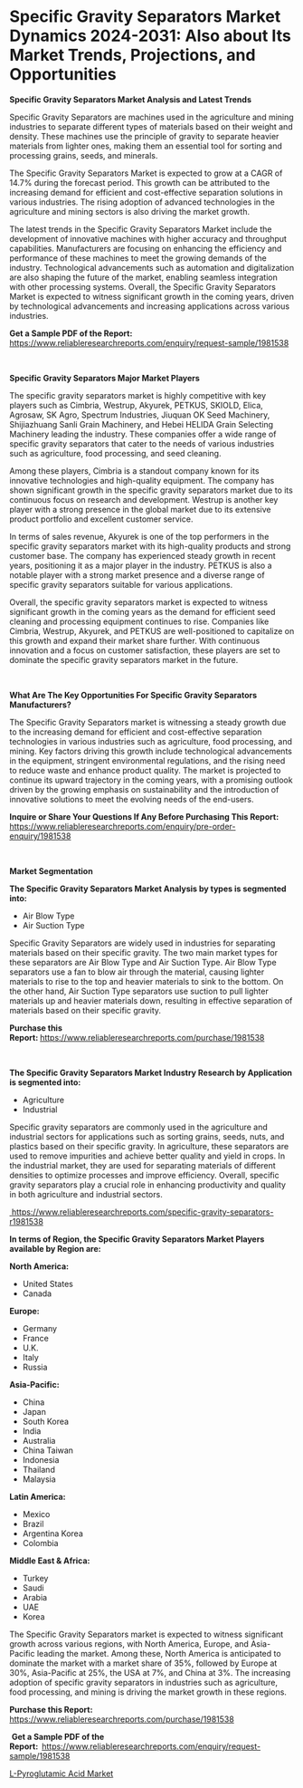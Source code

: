 <p><h1>Specific Gravity Separators Market Dynamics 2024-2031: Also about Its Market Trends, Projections, and Opportunities</h1></p><p><strong>Specific Gravity Separators Market Analysis and Latest Trends</strong></p>
<p><p>Specific Gravity Separators are machines used in the agriculture and mining industries to separate different types of materials based on their weight and density. These machines use the principle of gravity to separate heavier materials from lighter ones, making them an essential tool for sorting and processing grains, seeds, and minerals.</p><p>The Specific Gravity Separators Market is expected to grow at a CAGR of 14.7% during the forecast period. This growth can be attributed to the increasing demand for efficient and cost-effective separation solutions in various industries. The rising adoption of advanced technologies in the agriculture and mining sectors is also driving the market growth.</p><p>The latest trends in the Specific Gravity Separators Market include the development of innovative machines with higher accuracy and throughput capabilities. Manufacturers are focusing on enhancing the efficiency and performance of these machines to meet the growing demands of the industry. Technological advancements such as automation and digitalization are also shaping the future of the market, enabling seamless integration with other processing systems. Overall, the Specific Gravity Separators Market is expected to witness significant growth in the coming years, driven by technological advancements and increasing applications across various industries.</p></p>
<p><strong>Get a Sample PDF of the Report:&nbsp;</strong> <a href="https://www.reliableresearchreports.com/enquiry/request-sample/1981538">https://www.reliableresearchreports.com/enquiry/request-sample/1981538</a></p>
<p>&nbsp;</p>
<p><strong>Specific Gravity Separators Major Market Players</strong></p>
<p><p>The specific gravity separators market is highly competitive with key players such as Cimbria, Westrup, Akyurek, PETKUS, SKIOLD, Elica, Agrosaw, SK Agro, Spectrum Industries, Jiuquan OK Seed Machinery, Shijiazhuang Sanli Grain Machinery, and Hebei HELIDA Grain Selecting Machinery leading the industry. These companies offer a wide range of specific gravity separators that cater to the needs of various industries such as agriculture, food processing, and seed cleaning.</p><p>Among these players, Cimbria is a standout company known for its innovative technologies and high-quality equipment. The company has shown significant growth in the specific gravity separators market due to its continuous focus on research and development. Westrup is another key player with a strong presence in the global market due to its extensive product portfolio and excellent customer service.</p><p>In terms of sales revenue, Akyurek is one of the top performers in the specific gravity separators market with its high-quality products and strong customer base. The company has experienced steady growth in recent years, positioning it as a major player in the industry. PETKUS is also a notable player with a strong market presence and a diverse range of specific gravity separators suitable for various applications.</p><p>Overall, the specific gravity separators market is expected to witness significant growth in the coming years as the demand for efficient seed cleaning and processing equipment continues to rise. Companies like Cimbria, Westrup, Akyurek, and PETKUS are well-positioned to capitalize on this growth and expand their market share further. With continuous innovation and a focus on customer satisfaction, these players are set to dominate the specific gravity separators market in the future.</p></p>
<p>&nbsp;</p>
<p><strong>What Are The Key Opportunities For Specific Gravity Separators Manufacturers?</strong></p>
<p><p>The Specific Gravity Separators market is witnessing a steady growth due to the increasing demand for efficient and cost-effective separation technologies in various industries such as agriculture, food processing, and mining. Key factors driving this growth include technological advancements in the equipment, stringent environmental regulations, and the rising need to reduce waste and enhance product quality. The market is projected to continue its upward trajectory in the coming years, with a promising outlook driven by the growing emphasis on sustainability and the introduction of innovative solutions to meet the evolving needs of the end-users.</p></p>
<p><strong>Inquire or Share Your Questions If Any Before Purchasing This Report:</strong> <a href="https://www.reliableresearchreports.com/enquiry/pre-order-enquiry/1981538">https://www.reliableresearchreports.com/enquiry/pre-order-enquiry/1981538</a></p>
<p>&nbsp;</p>
<p><strong>Market Segmentation</strong></p>
<p><strong>The Specific Gravity Separators Market Analysis by types is segmented into:</strong></p>
<p><ul><li>Air Blow Type</li><li>Air Suction Type</li></ul></p>
<p><p>Specific Gravity Separators are widely used in industries for separating materials based on their specific gravity. The two main market types for these separators are Air Blow Type and Air Suction Type. Air Blow Type separators use a fan to blow air through the material, causing lighter materials to rise to the top and heavier materials to sink to the bottom. On the other hand, Air Suction Type separators use suction to pull lighter materials up and heavier materials down, resulting in effective separation of materials based on their specific gravity.</p></p>
<p><strong>Purchase this Report:&nbsp;</strong><a href="https://www.reliableresearchreports.com/purchase/1981538">https://www.reliableresearchreports.com/purchase/1981538</a></p>
<p>&nbsp;</p>
<p><strong>The Specific Gravity Separators Market Industry Research by Application is segmented into:</strong></p>
<p><ul><li>Agriculture</li><li>Industrial</li></ul></p>
<p><p>Specific gravity separators are commonly used in the agriculture and industrial sectors for applications such as sorting grains, seeds, nuts, and plastics based on their specific gravity. In agriculture, these separators are used to remove impurities and achieve better quality and yield in crops. In the industrial market, they are used for separating materials of different densities to optimize processes and improve efficiency. Overall, specific gravity separators play a crucial role in enhancing productivity and quality in both agriculture and industrial sectors.</p></p>
<p><a href="https://www.reliableresearchreports.com/specific-gravity-separators-r1981538">&nbsp;https://www.reliableresearchreports.com/specific-gravity-separators-r1981538</a></p>
<p><strong>In terms of Region, the Specific Gravity Separators Market Players available by Region are:</strong></p>
<p>
    <p> <strong> North America: </strong>
        <ul>
            <li>United States</li>
            <li>Canada</li>
        </ul>
        </p> 
    <p> <strong> Europe: </strong>
        <ul>
            <li>Germany</li>
            <li>France</li>
            <li>U.K.</li>
            <li>Italy</li>
            <li>Russia</li>
        </ul>
        </p> 
    <p> <strong> Asia-Pacific: </strong>
        <ul>
            <li>China</li>
            <li>Japan</li>
            <li>South Korea</li>
            <li>India</li>
            <li>Australia</li>
            <li>China Taiwan</li>
            <li>Indonesia</li>
            <li>Thailand</li>
            <li>Malaysia</li>
        </ul>
        </p> 
    <p> <strong> Latin America: </strong>
        <ul>
            <li>Mexico</li>
            <li>Brazil</li>
            <li>Argentina Korea</li>
            <li>Colombia</li>
        </ul>
        </p> 
    <p> <strong> Middle East & Africa: </strong>
        <ul>
            <li>Turkey</li>
            <li>Saudi</li>
            <li>Arabia</li>
            <li>UAE</li>
            <li>Korea</li>
        </ul>
    </p>
    </p>
<p><p>The Specific Gravity Separators market is expected to witness significant growth across various regions, with North America, Europe, and Asia-Pacific leading the market. Among these, North America is anticipated to dominate the market with a market share of 35%, followed by Europe at 30%, Asia-Pacific at 25%, the USA at 7%, and China at 3%. The increasing adoption of specific gravity separators in industries such as agriculture, food processing, and mining is driving the market growth in these regions.</p></p>
<p><strong>Purchase this Report: </strong><a href="https://www.reliableresearchreports.com/purchase/1981538">https://www.reliableresearchreports.com/purchase/1981538</a></p>
<p>&nbsp;<strong>Get a Sample PDF of the Report:&nbsp;&nbsp;</strong><a href="https://www.reliableresearchreports.com/enquiry/request-sample/1981538">https://www.reliableresearchreports.com/enquiry/request-sample/1981538</a></p>
<p><strong></strong></p>
<p><p><a href="https://sudsy-motorcycle-bbc.notion.site/L-Pyroglutamic-Acid-Market-Trends-and-Market-Analysis-forecasted-for-period-2024-2031-709073e6854b417cb418fe9dddc8dd6b">L-Pyroglutamic Acid Market</a></p></p>
